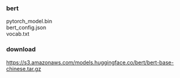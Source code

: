 ### bert
pytorch_model.bin  
bert_config.json  
vocab.txt  

### download
https://s3.amazonaws.com/models.huggingface.co/bert/bert-base-chinese.tar.gz
